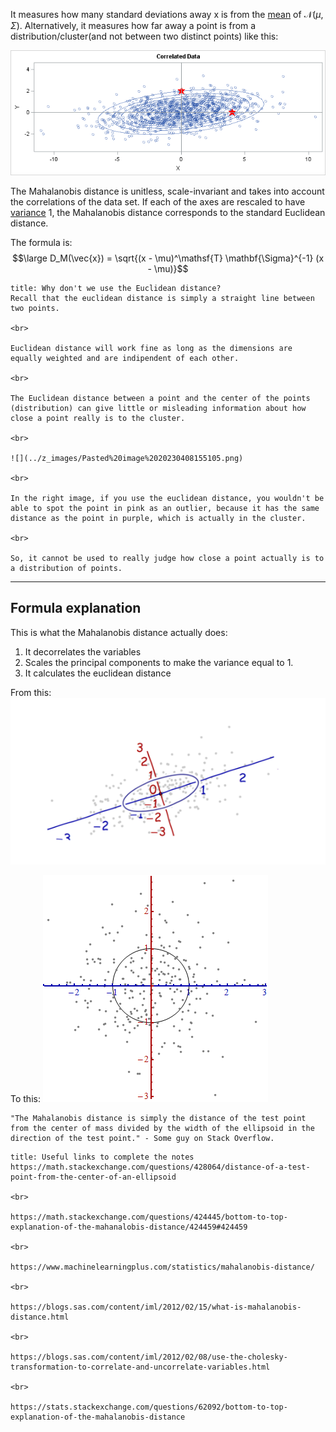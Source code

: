 It measures how many standard deviations away x is from the [mean](../Statistics/Mean.md) of $\mathcal{N}(\mu,\Sigma)$.
Alternatively, it measures how far away a point is from a distribution/cluster(and not between two distinct points) like this:

![](../z_images/Pasted%20image%2020230420182122.png)


The Mahalanobis distance is unitless, scale-invariant and takes into account the correlations of the data set.
If each of the axes are rescaled to have [variance](../Statistics/Variance.md) 1, the Mahalanobis distance corresponds to the standard Euclidean distance.

The formula is:
$$\large D_M(\vec{x}) = \sqrt{(x - \mu)^\mathsf{T} \mathbf{\Sigma}^{-1} (x - \mu)}$$

```ad-hint
title: Why don't we use the Euclidean distance?
Recall that the euclidean distance is simply a straight line between two points.

<br>

Euclidean distance will work fine as long as the dimensions are equally weighted and are indipendent of each other.

<br>

The Euclidean distance between a point and the center of the points (distribution) can give little or misleading information about how close a point really is to the cluster.

<br>

![](../z_images/Pasted%20image%2020230408155105.png)

<br>

In the right image, if you use the euclidean distance, you wouldn't be able to spot the point in pink as an outlier, because it has the same distance as the point in purple, which is actually in the cluster.

<br>

So, it cannot be used to really judge how close a point actually is to a distribution of points.
```

---

## Formula explanation

This is what the Mahalanobis distance actually does:
1. It decorrelates the variables
2. Scales the principal components to make the variance equal to 1.
3. It calculates the euclidean distance

From this:
![](../z_images/Pasted%20image%2020230408174333.png)

To this:
![](../z_images/Pasted%20image%2020230408174342.png)


```ad-quote
"The Mahalanobis distance is simply the distance of the test point from the center of mass divided by the width of the ellipsoid in the direction of the test point." - Some guy on Stack Overflow.
```

```ad-seealso
title: Useful links to complete the notes
https://math.stackexchange.com/questions/428064/distance-of-a-test-point-from-the-center-of-an-ellipsoid

<br>

https://math.stackexchange.com/questions/424445/bottom-to-top-explanation-of-the-mahanalobis-distance/424459#424459

<br>

https://www.machinelearningplus.com/statistics/mahalanobis-distance/

<br>

https://blogs.sas.com/content/iml/2012/02/15/what-is-mahalanobis-distance.html

<br>

https://blogs.sas.com/content/iml/2012/02/08/use-the-cholesky-transformation-to-correlate-and-uncorrelate-variables.html

<br>

https://stats.stackexchange.com/questions/62092/bottom-to-top-explanation-of-the-mahalanobis-distance



```
